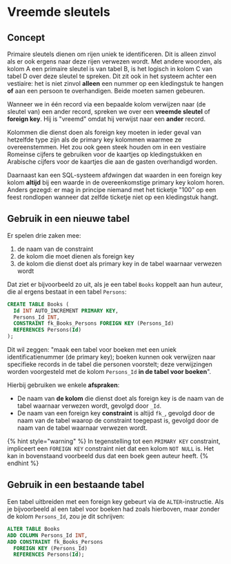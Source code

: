 # Vreemde sleutels

## Concept

Primaire sleutels dienen om rijen uniek te identificeren. Dit is alleen zinvol als er ook ergens naar deze rijen verwezen wordt. Met andere woorden, als kolom A een primaire sleutel is van tabel B, is het logisch in kolom C van tabel D over deze sleutel te spreken. Dit zit ook in het systeem achter een vestiaire: het is niet zinvol **alleen** een nummer op een kledingstuk te hangen **of** aan een persoon te overhandigen. Beide moeten samen gebeuren.

Wanneer we in één record via een bepaalde kolom verwijzen naar (de sleutel van) een ander record, spreken we over een **vreemde sleutel** of **foreign key**. Hij is "vreemd" omdat hij verwijst naar een **ander** record.

Kolommen die dienst doen als foreign key moeten in ieder geval van hetzelfde type zijn als de primary key kolommen waarmee ze overeenstemmen. Het zou ook geen steek houden om in een vestiaire Romeinse cijfers te gebruiken voor de kaartjes op kledingstukken en Arabische cijfers voor de kaartjes die aan de gasten overhandigd worden.

Daarnaast kan een SQL-systeem afdwingen dat waarden in een foreign key kolom **altijd** bij een waarde in de overeenkomstige primary key kolom horen. Anders gezegd: er mag in principe niemand met het ticketje "100" op een feest rondlopen wanneer dat zelfde ticketje niet op een kledingstuk hangt.

## Gebruik in een nieuwe tabel

Er spelen drie zaken mee:

1. de naam van de constraint
2. de kolom die moet dienen als foreign key
3. de kolom die dienst doet als primary key in de tabel waarnaar verwezen wordt

Dat ziet er bijvoorbeeld zo uit, als je een tabel `Books` koppelt aan hun auteur, die al ergens bestaat in een tabel `Persons`:

```sql
CREATE TABLE Books (
  Id INT AUTO_INCREMENT PRIMARY KEY,
  Persons_Id INT,
  CONSTRAINT fk_Books_Persons FOREIGN KEY (Persons_Id)
  REFERENCES Persons(Id)
);
```

Dit wil zeggen: "maak een tabel voor boeken met een uniek identificatienummer (de primary key); boeken kunnen ook verwijzen naar specifieke records in de tabel die personen voorstelt; deze verwijzingen worden voorgesteld met de kolom `Persons_Id` **in de tabel voor boeken**".

Hierbij gebruiken we enkele **afspraken**:

* De naam van **de kolom** die dienst doet als foreign key is de naam van de tabel waarnaar verwezen wordt, gevolgd door `_Id`.
* De naam van een foreign key **constraint** is altijd `fk_`, gevolgd door de naam van de tabel waarop de constraint toegepast is, gevolgd door de naam van de tabel waarnaar verwezen wordt.

{% hint style="warning" %}
In tegenstelling tot een `PRIMARY KEY` constraint, impliceert een `FOREIGN KEY` constraint niet dat een kolom `NOT NULL` is. Het kan in bovenstaand voorbeeld dus dat een boek geen auteur heeft.
{% endhint %}

## Gebruik in een bestaande tabel

Een tabel uitbreiden met een foreign key gebeurt via de `ALTER`-instructie. Als je bijvoorbeeld al een tabel voor boeken had zoals hierboven, maar zonder de kolom `Persons_Id`, zou je dit schrijven:

```sql
ALTER TABLE Books
ADD COLUMN Persons_Id INT,
ADD CONSTRAINT fk_Books_Persons
  FOREIGN KEY (Persons_Id)
  REFERENCES Persons(Id);
```
